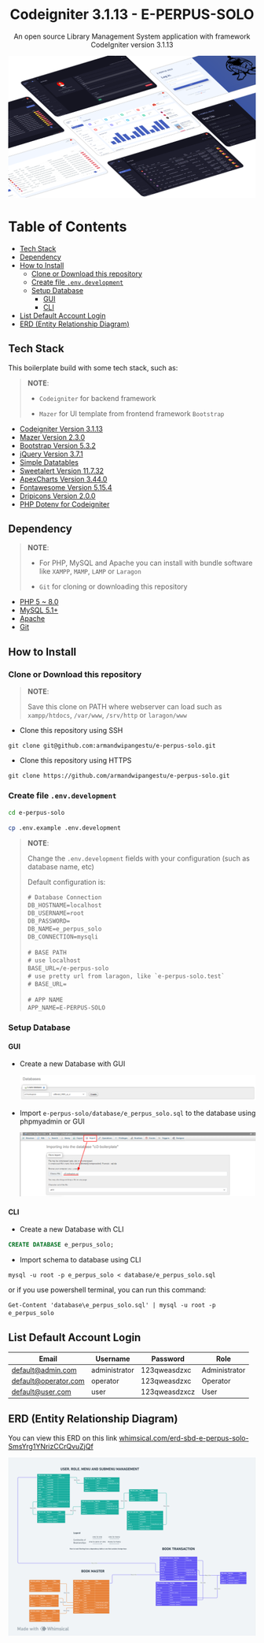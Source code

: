 <h1 align="center">Codeigniter 3.1.13 - E-PERPUS-SOLO</h1>
<p align="center">An open source Library Management System application with framework CodeIgniter version 3.1.13</p>

<img src="./docs/img/thumbnail/E-PERPUS-SOLO.png" alt="E-PERPUS-SOLO">

# Table of Contents

- [Tech Stack](#tech-stack)
- [Dependency](#dependency)
- [How to Install](#how-to-install)
  - [Clone or Download this repository](#clone-or-download-this-repository)
  - [Create file `.env.development`](#create-file-envdevelopment)
  - [Setup Database](#setup-database)
    - [GUI](#gui)
    - [CLI](#cli)
- [List Default Account Login](#list-default-account-login)
- [ERD (Entity Relationship Diagram)](#erd-entity-relationship-diagram)

## Tech Stack

This boilerplate build with some tech stack, such as:

> **NOTE**:
>
> - `Codeigniter` for backend framework
>
> - `Mazer` for UI template from frontend framework `Bootstrap`

- [Codeigniter Version 3.1.13](https://codeigniter.com/userguide3/installation/downloads.html)
- [Mazer Version 2.3.0](https://github.com/zuramai/mazer/releases/tag/v2.3.0)
- [Bootstrap Version 5.3.2](https://getbootstrap.com/)
- [jQuery Version 3.7.1](https://code.jquery.com/jquery-3.7.1.min.js)
- [Simple Datatables](https://github.com/fiduswriter/simple-datatables)
- [Sweetalert Version 11.7.32](https://github.com/sweetalert2/sweetalert2/releases/tag/v11.7.32)
- [ApexCharts Version 3.44.0](https://github.com/apexcharts/apexcharts.js/releases/tag/v3.44.0)
- [Fontawesome Version 5.15.4](https://fontawesome.com/v5/download)
- [Dripicons Version 2.0.0](https://github.com/amitjakhu/dripicons/releases/tag/2)
- [PHP Dotenv for Codeigniter](https://github.com/agungjk/phpdotenv-for-codeigniter)

## Dependency

> **NOTE**:
>
> - For PHP, MySQL and Apache you can install with bundle software like `XAMPP`, `MAMP`, `LAMP` or `Laragon`
>
> - `Git` for cloning or downloading this repository

- [PHP 5 ~ 8.0](https://www.php.net/releases/8.0/en.php)
- [MySQL 5.1+](https://downloads.mysql.com/archives/community/)
- [Apache](https://httpd.apache.org/)
- [Git](https://git-scm.com/downloads)

## How to Install

### Clone or Download this repository

> **NOTE**:
>
> Save this clone on PATH where webserver can load such as `xampp/htdocs`, `/var/www`, `/srv/http` or `laragon/www`

- Clone this repository using SSH

```shell
git clone git@github.com:armandwipangestu/e-perpus-solo.git
```

- Clone this repository using HTTPS

```shell
git clone https://github.com/armandwipangestu/e-perpus-solo.git
```

### Create file `.env.development`

```sh
cd e-perpus-solo
```

```sh
cp .env.example .env.development
```

> **NOTE**:
>
> Change the `.env.development` fields with your configuration (such as database name, etc)
>
> Default configuration is:
>
> ```
> # Database Connection
> DB_HOSTNAME=localhost
> DB_USERNAME=root
> DB_PASSWORD=
> DB_NAME=e_perpus_solo
> DB_CONNECTION=mysqli
>
> # BASE PATH
> # use localhost
> BASE_URL=/e-perpus-solo
> # use pretty url from laragon, like `e-perpus-solo.test`
> # BASE_URL=
>
> # APP NAME
> APP_NAME=E-PERPUS-SOLO
> ```

### Setup Database

#### GUI

- Create a new Database with GUI

  ![Create New Database](./docs/img/setup-database/create_database_gui.png)

- Import `e-perpus-solo/database/e_perpus_solo.sql` to the database using phpmyadmin or GUI

  ![Import Database](./docs/img/setup-database/import_database_gui.png)

#### CLI

- Create a new Database with CLI

```sql
CREATE DATABASE e_perpus_solo;
```

- Import schema to database using CLI

```shell
mysql -u root -p e_perpus_solo < database/e_perpus_solo.sql
```

or if you use powershell terminal, you can run this command:

```pwsh
Get-Content 'database\e_perpus_solo.sql' | mysql -u root -p e_perpus_solo
```

## List Default Account Login

| Email                | Username      | Password      | Role          |
| -------------------- | ------------- | ------------- | ------------- |
| default@admin.com    | administrator | 123qweasdzxc  | Administrator |
| default@operator.com | operator      | 123qweasdzxc  | Operator      |
| default@user.com     | user          | 123qweasdzxcz | User          |

## ERD (Entity Relationship Diagram)

You can view this ERD on this link [whimsical.com/erd-sbd-e-perpus-solo-SmsYrg1YNrizCCrQvuZjQf](https://whimsical.com/erd-sbd-e-perpus-solo-SmsYrg1YNrizCCrQvuZjQf)

![E-PERPUS-SOLO ERD](./docs/img/erd/E-PERPUS-SOLO-ERD.png)
